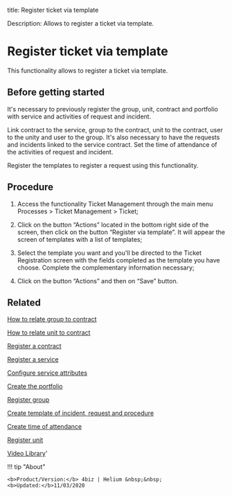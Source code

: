 title: Register ticket via template

Description: Allows to register a ticket via template.
# Register ticket via template
This functionality allows to register a ticket via template.

Before getting started
--------------------------

It's necessary to previously register the group, unit, contract and portfolio
with service and activities of request and incident.

Link contract to the service, group to the contract, unit to the contract, user
to the unity and user to the group. It's also necessary to have the requests and
incidents linked to the service contract. Set the time of attendance of the
activities of request and incident.

Register the templates to register a request using this functionality.

Procedure
-------------

1.  Access the functionality Ticket Management through the main menu Processes
     \> Ticket Management \> Ticket;

2.  Click on the button “Actions”  located in the bottom right side of the
    screen, then click on the button “Register via template”. It will appear the
    screen of templates with a list of templates;
 
3.  Select the template you want and you'll be directed to the Ticket
    Registration screen with the fields completed as the template you have
    choose. Complete the complementary information necessary;
 
4.  Click on the button “Actions” and then on “Save” button.



Related
-----------

[How to relate group to contract](/en-us/4biz-helium/processes/tickets/configuration/relate-group-to-contract.html)

[How to relate unit to contract](/en-us/4biz-helium/processes/tickets/configuration/relate-unit-to-contract.html)

[Register a contract](/en-us/4biz-helium/additional-features/contract-management/use/register-contract.html)

[Register a service](/en-us/4biz-helium/processes/portfolio-and-catalog/use/register-a-service.html)

[Configure service attributes](/en-us/4biz-helium/processes/portfolio-and-catalog/use/configure-services-attributes.html)

[Create the portfolio](/en-us/4biz-helium/processes/portfolio-and-catalog/use/create-the-portfolio.html)

[Register group](/en-us/4biz-helium/initial-settings/access-settings/user/register-groups.html)

[Create template of incident, request and procedure](/en-us/4biz-helium/processes/tickets/configuration/create-template-of-ticket.html)

[Create time of attendance](/en-us/4biz-helium/processes/service-level/configuration/create-time-attendance.html)

[Register unit](/en-us/4biz-helium/platform-administration/region-and-language/register-unit.html)

<i class='fa fa-youtube-play  fa-2x' style='color:#97ce17;vertical-align: middle;'> </i> [Video Library](https://www.youtube.com/playlist?list=PLB5qK2uzf2RNrJnhiXj3dbmgsm9-quhfz)'

!!! tip "About"

    <b>Product/Version:</b> 4biz | Helium &nbsp;&nbsp;
    <b>Updated:</b>11/03/2020

